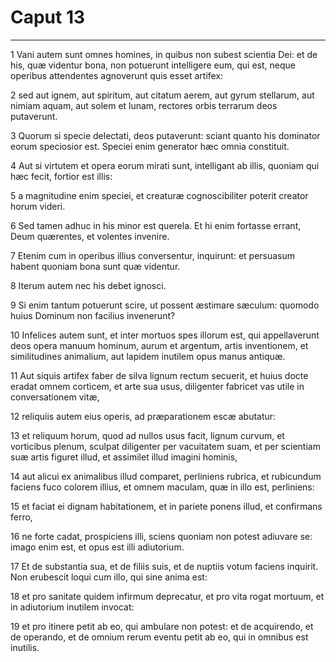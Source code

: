 # Caput 13

***

1 Vani autem sunt omnes homines, in quibus non subest scientia Dei: et de his, quæ videntur bona, non potuerunt intelligere eum, qui est, neque operibus attendentes agnoverunt quis esset artifex:

2 sed aut ignem, aut spiritum, aut citatum aerem, aut gyrum stellarum, aut nimiam aquam, aut solem et lunam, rectores orbis terrarum deos putaverunt.

3 Quorum si specie delectati, deos putaverunt: sciant quanto his dominator eorum speciosior est. Speciei enim generator hæc omnia constituit.

4 Aut si virtutem et opera eorum mirati sunt, intelligant ab illis, quoniam qui hæc fecit, fortior est illis:

5 a magnitudine enim speciei, et creaturæ cognoscibiliter poterit creator horum videri.

6 Sed tamen adhuc in his minor est querela. Et hi enim fortasse errant, Deum quærentes, et volentes invenire.

7 Etenim cum in operibus illius conversentur, inquirunt: et persuasum habent quoniam bona sunt quæ videntur.

8 Iterum autem nec his debet ignosci.

9 Si enim tantum potuerunt scire, ut possent æstimare sæculum: quomodo huius Dominum non facilius invenerunt?

10 Infelices autem sunt, et inter mortuos spes illorum est, qui appellaverunt deos opera manuum hominum, aurum et argentum, artis inventionem, et similitudines animalium, aut lapidem inutilem opus manus antiquæ.

11 Aut siquis artifex faber de silva lignum rectum secuerit, et huius docte eradat omnem corticem, et arte sua usus, diligenter fabricet vas utile in conversationem vitæ,

12 reliquiis autem eius operis, ad præparationem escæ abutatur:

13 et reliquum horum, quod ad nullos usus facit, lignum curvum, et vorticibus plenum, sculpat diligenter per vacuitatem suam, et per scientiam suæ artis figuret illud, et assimilet illud imagini hominis,

14 aut alicui ex animalibus illud comparet, perliniens rubrica, et rubicundum faciens fuco colorem illius, et omnem maculam, quæ in illo est, perliniens:

15 et faciat ei dignam habitationem, et in pariete ponens illud, et confirmans ferro,

16 ne forte cadat, prospiciens illi, sciens quoniam non potest adiuvare se: imago enim est, et opus est illi adiutorium.

17 Et de substantia sua, et de filiis suis, et de nuptiis votum faciens inquirit. Non erubescit loqui cum illo, qui sine anima est:

18 et pro sanitate quidem infirmum deprecatur, et pro vita rogat mortuum, et in adiutorium inutilem invocat:

19 et pro itinere petit ab eo, qui ambulare non potest: et de acquirendo, et de operando, et de omnium rerum eventu petit ab eo, qui in omnibus est inutilis.

